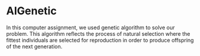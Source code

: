 # AIGenetic
In this computer assignment, we used genetic algorithm to solve our problem. This algorithm reflects the process of natural selection where the fittest individuals are selected for reproduction in order to produce offspring of the next generation.
